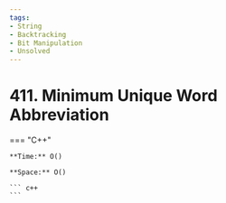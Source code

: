 ```yaml
---
tags:
- String
- Backtracking
- Bit Manipulation
- Unsolved
---
```



# 411. Minimum Unique Word Abbreviation

=== "C++"

    **Time:** O()

    **Space:** O()

    ``` c++
    ```